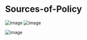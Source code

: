 # Sources-of-Policy
![image](https://github.com/user-attachments/assets/db4b7847-50ac-41e2-aadd-9d50298eb1f6)
![image](https://github.com/user-attachments/assets/c193a699-930e-4300-b91f-7b8ca93b129a)

![image](https://github.com/user-attachments/assets/8244b71b-44dd-4a8e-8bae-d12f98f1c2cf)

